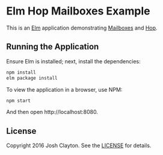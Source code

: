 # Elm Hop Mailboxes Example

This is an [Elm] application demonstrating [Mailboxes] and [Hop].

[Elm]: http://elm-lang.org/
[Mailboxes]: http://package.elm-lang.org/packages/elm-lang/core/latest/Signal
[Hop]: https://github.com/sporto/hop

## Running the Application

Ensure Elm is installed; next, install the dependencies:

```sh
npm install
elm package install
```

To view the application in a browser, use NPM:

```sh
npm start
```

And then open http://localhost:8080.

## License

Copyright 2016 Josh Clayton. See the [LICENSE](LICENSE) for details.
